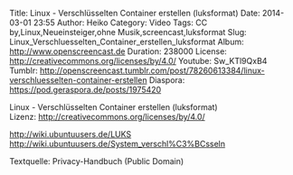 Title: Linux - Verschlüsselten Container erstellen (luksformat)
Date: 2014-03-01 23:55
Author: Heiko
Category: Video
Tags: CC by,Linux,Neueinsteiger,ohne Musik,screencast,luksformat
Slug: Linux_Verschluesselten_Container_erstellen_luksformat
Album: http://www.openscreencast.de
Duration: 238000
License: http://creativecommons.org/licenses/by/4.0/
Youtube: Sw_KTl9QxB4
Tumblr: http://openscreencast.tumblr.com/post/78260613384/linux-verschluesselten-container-erstellen
Diaspora: https://pod.geraspora.de/posts/1975420

Linux - Verschlüsselten Container erstellen (luksformat)  
Lizenz: <http://creativecommons.org/licenses/by/4.0/>  
  
<http://wiki.ubuntuusers.de/LUKS>  
<http://wiki.ubuntuusers.de/System_verschl%C3%BCsseln>  
  
Textquelle: Privacy-Handbuch (Public Domain)

